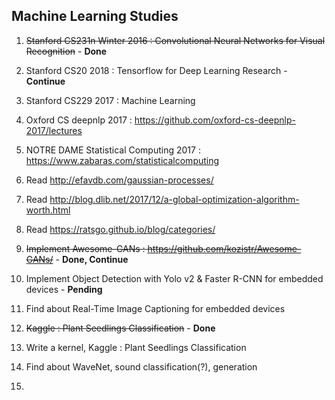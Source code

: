 ## Machine Learning Studies

1. ~~Stanford CS231n Winter 2016 : Convolutional Neural Networks for Visual Recognition~~ - **Done**

2. Stanford CS20 2018 : Tensorflow for Deep Learning Research - **Continue**

3. Stanford CS229 2017 : Machine Learning 

4. Oxford CS deepnlp 2017 : https://github.com/oxford-cs-deepnlp-2017/lectures

5. NOTRE DAME Statistical Computing 2017 : https://www.zabaras.com/statisticalcomputing

6. Read http://efavdb.com/gaussian-processes/

7. Read http://blog.dlib.net/2017/12/a-global-optimization-algorithm-worth.html

8. Read https://ratsgo.github.io/blog/categories/

9. ~~Implement Awesome-GANs : https://github.com/kozistr/Awesome-GANs/~~ - **Done, Continue**

10. Implement Object Detection with Yolo v2 & Faster R-CNN for embedded devices - **Pending**

11. Find about Real-Time Image Captioning for embedded devices

12. ~~Kaggle : Plant Seedlings Classification~~ - **Done**

13. Write a kernel, Kaggle : Plant Seedlings Classification

14. Find about WaveNet, sound classification(?), generation

15. 
